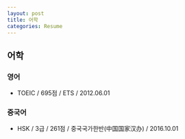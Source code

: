 ```yaml
---
layout: post
title: 어학
categories: Resume
---
```



## 어학

### 영어
- TOEIC / 695점 / ETS / 2012.06.01

### 중국어
- HSK / 3급 / 261점 / 중국국가한반(中国国家汉办) / 2016.10.01